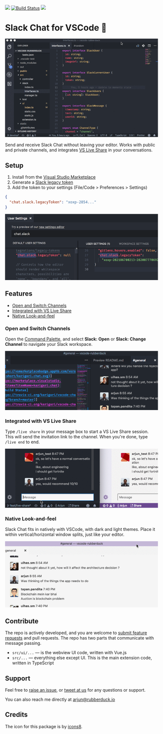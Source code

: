 [![](https://vsmarketplacebadge.apphb.com/version-short/karigari.chat.svg)](https://marketplace.visualstudio.com/items?itemName=karigari.chat)
[![Build Status](https://travis-ci.org/karigari/vscode-chat.svg?branch=master)](https://travis-ci.org/karigari/vscode-chat)
[![](https://img.shields.io/badge/join-slack-orange.svg)](https://join.slack.com/t/karigarihq/shared_invite/enQtMzM5NzQxNjQxNTA1LTM0ZDFhNWQ3YmEyYmExZTY1ODJmM2U3NzExM2E0YmQxODcxYTgwYzczOTVkOGY5ODk2MWE0MzE2ODliNGU1ZDc)

# Slack Chat for VSCode 💬

![Demo gif](public/example.gif)

Send and receive Slack Chat without leaving your editor. Works with public and private channels, and integrates [VS Live Share](https://visualstudio.microsoft.com/services/live-share/) in your conversations.

## Setup

1.  Install from the [Visual Studio Marketplace](https://marketplace.visualstudio.com/items?itemName=karigari.chat)
2.  Generate a [Slack legacy token](https://api.slack.com/custom-integrations/legacy-tokens)
3.  Add the token to your settings (File/Code > Preferences > Settings)

```json
{
  "chat.slack.legacyToken": "xoxp-2854..."
}
```

![Settings](public/settings.png)

## Features

- [Open and Switch Channels](#open-and-switch-channels)
- [Integrated with VS Live Share](#integrated-with-vs-live-share)
- [Native Look-and-feel](#native-look-and-feel)

### Open and Switch Channels

Open the [Command Palette](https://code.visualstudio.com/docs/getstarted/userinterface#_command-palette), and select **Slack: Open** or **Slack: Change Channel** to navigate your Slack workspace.

![Slack commands](public/commands.gif)

### Integrated with VS Live Share

Type `/live share` in your message box to start a VS Live Share session. This will send the invitation link to the channel. When you're done, type `/live end` to end.

![Live Share](public/live-share.gif)

### Native Look-and-feel

Slack Chat fits in natively with VSCode, with dark and light themes. Place it within vertical/horizontal window splits, just like your editor.

![Light theme](public/themes.gif)

## Contribute

The repo is actively developed, and you are welcome to [submit feature requests](https://github.com/karigari/vscode-chat/issues/new) and pull requests. The repo has two parts that communicate with message passing.

- `src/ui/...` — is the webview UI code, written with Vue.js
- `src/...` — everything else except UI. This is the main extension code, written in TypeScript

## Support

Feel free to [raise an issue](https://github.com/karigari/vscode-chat/issues), or [tweet at us](https://twitter.com/getrubberduck) for any questions or support.

You can also reach me directly at arjun@rubberduck.io

## Credits

The icon for this package is by [icons8](https://icons8.com).
